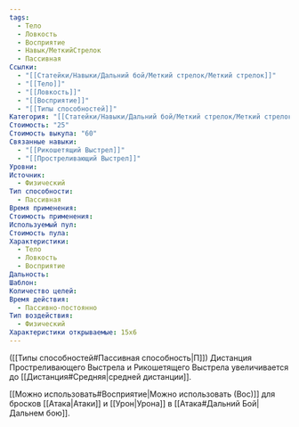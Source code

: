 ```yaml
---
tags:
  - Тело
  - Ловкость
  - Восприятие
  - Навык/МеткийСтрелок
  - Пассивная
Ссылки:
  - "[[Статейки/Навыки/Дальний бой/Меткий стрелок/Меткий стрелок]]"
  - "[[Тело]]"
  - "[[Ловкость]]"
  - "[[Восприятие]]"
  - "[[Типы способностей]]"
Категория: "[[Статейки/Навыки/Дальний бой/Меткий стрелок/Меткий стрелок]]"
Стоимость: "25"
Стоимость выкупа: "60"
Связанные навыки:
  - "[[Рикошетящий Выстрел]]"
  - "[[Простреливающий Выстрел]]"
Уровни:
Источник:
  - Физический
Тип способности:
  - Пассивная
Время применения:
Стоимость применения:
Используемый пул:
Стоимость пула:
Характеристики:
  - Тело
  - Ловкость
  - Восприятие
Дальность:
Шаблон:
Количество целей:
Время действия:
  - Пассивно-постоянно
Тип воздействия:
  - Физический
Характеристики открываемые: 15x6
---
```

([[Типы способностей#Пассивная способность|П]]) Дистанция Простреливающего Выстрела и Рикошетящего Выстрела увеличивается до [[Дистанция#Средняя|средней дистанции]].

[[Можно использовать#Восприятие|Можно использовать (Вос)]] для бросков [[Атака|Атаки]] и [[Урон|Урона]] в [[Атака#Дальний Бой|Дальнем бою]].